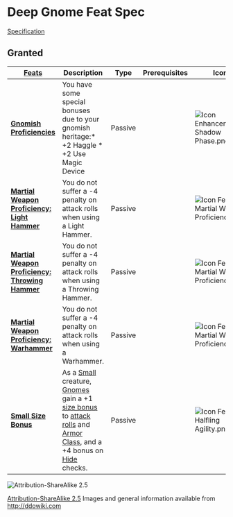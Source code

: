 # Deep Gnome Feat Spec

[Specification](http://ddowiki.com/page/Category:Deep_Gnome_feats)

## Granted

|[ ][grantedFeats] [Feats][result] | Description | Type | Prerequisites | Icon |
|----------------------------------------|--------|----|----|---|
| **[Gnomish Proficiencies](http://ddowiki.com/edit/Gnomish_Proficiencies?redlink=1 "Gnomish Proficiencies (page does not exist)")** | You have some special bonuses due to your gnomish heritage:* +2 Haggle * +2 Use Magic Device | Passive  |  |![Icon Enhancement Shadow Phase.png](/images/Icon_Enhancement_Shadow_Phase.png) |
| **[Martial Weapon Proficiency: Light Hammer](http://ddowiki.com/page/Martial_Weapon_Proficiency#Light_Hammer "Martial Weapon Proficiency")**  | You do not suffer a -4 penalty on attack rolls when using a Light Hammer. |  Passive  |   | ![Icon Feat Martial Weapon Proficiency.png](/images/thumb/36px-Icon_Feat_Martial_Weapon_Proficiency.png)|
| **[Martial Weapon Proficiency: Throwing Hammer](http://ddowiki.com/page/Martial_Weapon_Proficiency#Throwing_Hammer "Martial Weapon Proficiency")**  | You do not suffer a -4 penalty on attack rolls when using a Throwing Hammer. |  Passive  |   |![Icon Feat Martial Weapon Proficiency.png](/images/thumb/36px-Icon_Feat_Martial_Weapon_Proficiency.png)|
| **[Martial Weapon Proficiency: Warhammer](http://ddowiki.com/page/Martial_Weapon_Proficiency#Warhammer "Martial Weapon Proficiency")**  | You do not suffer a -4 penalty on attack rolls when using a Warhammer. |  Passive  |   |![Icon Feat Martial Weapon Proficiency.png](/images/thumb/36px-Icon_Feat_Martial_Weapon_Proficiency.png) |
|**[Small Size Bonus](http://ddowiki.com/page/Small_Size_Bonus "Small Size Bonus")**  | As a [Small](http://ddowiki.com/page/Small "Small") creature, [Gnomes](http://ddowiki.com/page/Gnome "Gnome") gain a +1 [size bonus](http://ddowiki.com/page/Size_bonus "Size bonus") to [attack rolls](http://ddowiki.com/page/Attack_roll "Attack roll") and [Armor Class](http://ddowiki.com/page/Armor_Class "Armor Class"), and a +4 bonus on [Hide](http://ddowiki.com/page/Hide "Hide") checks.| Passive  |   |![Icon Feat Halfling Agility.png](/images/Icon_Feat_Halfling_Agility.png)|

[grantedFeats]: - "c:verify-rows=#feat:verifyGrantedFeats()"
[availableFeats]: - "c:verify-rows=#feat:verifyAvailableFeats()"
[_matchStrategy_]: - "c:matchStrategy=KeyMatch"
[result]: - "?=#feat"
[elf_feat]: http://www.ddowiki.com/edit/Elf_(feat)?redlink=1 "Elf (feat) (page does not exist)"
[elf_race]: http://www.ddowiki.com/page/Elf "Elf"
[sunelf_race]: http://www.ddowiki.com/page/Sun_Elf_(Morninglord) "Sun Elf (Morninglord)"

![Attribution-ShareAlike 2.5](/images/somerights20.png)

[Attribution-ShareAlike 2.5](https://creativecommons.org/licenses/by-sa/2.5/) Images and general information available from http://ddowiki.com

